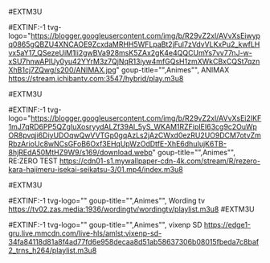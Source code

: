#EXTM3U
 
#EXTINF:-1 tvg-logo="https://blogger.googleusercontent.com/img/b/R29vZ2xl/AVvXsEiwypq0865gQBZU4XNCAOE9ZcxdaMRHH5WFLpaBt2jFul7zVdvVLKxPu2_kwfLHvx5aY17_QSezeUiM1li2gwBVa928msK5ZAx2gK4e4QQCUmYs7vv77nJ-w-xSU7hnwAPlUy0yu42YYrM3z7QjNqR13iyw4mfGQsH1zmXWkCBxCQSt7qznXhB1cj7ZQwg/s200/ANIMAX.jpg" goup-title="",Animes"", ANIMAX 
https://stream.ichibantv.com:3547/hybrid/play.m3u8

#EXTM3U
 
#EXTINF:-1 tvg-logo="https://blogger.googleusercontent.com/img/b/R29vZ2xl/AVvXsEi2IKF1mJ7qRD6PP5QZgIuXosryydALZf39Al_5yS_WKAM1RZFipIEI63cg9c2OuWpOR8pvqji6DiyUDOqwQwVVTGp0gqAzLs2jAzCWxd0ezRU2UO9DCM7otvZmRbzArioUc8wNCsGFoB6Oxf3EHqUpWzOdDtfE-XhE6dhuIujK6TB-8hjREdA50MtHZ9W9/s169/download.webp" goup-title="",Animes"", RE:ZERO TEST
https://cdn01-s1.mywallpaper-cdn-4k.com/stream/R/rezero-kara-hajimeru-isekai-seikatsu-3/01.mp4/index.m3u8

#EXTM3U
 
#EXTINF:-1 tvg-logo="" goup-title="",Animes"", Wording tv
https://tv02.zas.media:1936/wordingtv/wordingtv/playlist.m3u8
#EXTM3U
 
#EXTINF:-1 tvg-logo="" goup-title="",Animes"", vixenp SD
https://edge1-gru.live.mmcdn.com/live-hls/amlst:vixenp-sd-34fa84118d81a8f4ad77fd6e958decaa8d51ab58637306b08015fbeda7c8baf2_trns_h264/playlist.m3u8

